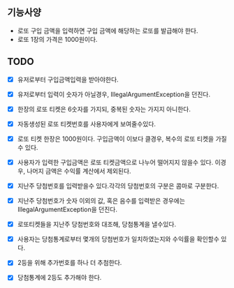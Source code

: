## 기능사양
* 로또 구입 금액을 입력하면 구입 금액에 해당하는 로또를 발급해야 한다.
* 로또 1장의 가격은 1000원이다.

## TODO
- [x] 유저로부터 구입금액입력을 받아야한다.
- [x] 유저로부터 입력이 숫자가 아닐경우, IllegalArgumentException을 던진다.
- [x] 한장의 로또 티켓은 6숫자를 가지되, 중복된 숫자는 가지지 아니한다.
- [x] 자동생성된 로또 티켓번호를 사용자에게 보여줄수있다.
- [x] 로또 티켓 한장은 1000원이다. 구입금액이 이보다 클경우, 복수의 로또 티켓을 가질수 있다.
- [x] 사용자가 입력한 구입금액은 로또 티켓금액으로 나누어 떨어지지 않을수 있다. 이경우, 나머지 금액은 수익률 계산에서 제외된다. 
- [x] 지난주 당첨번호를 입력받을수 있다.각각의 당첨번호의 구분은 콤마로 구분한다.
- [x] 지난주 당첨번호가 숫자 이외의 값, 혹은 음수를 입력받은 경우에는 IllegalArgumentException을 던진다.
- [x] 로또티켓들을 지난주 당첨번호와 대조해, 당첨통계을 낼수있다.
- [x] 사용자는 당첨통계로부터 몇개의 당첨번호가 일치하였는지와 수익률을 확인할수 있다.  
- [x] 2등을 위해 추가번호를 하나 더 추첨한다.
- [x] 당첨통계에 2등도 추가해야 한다.


